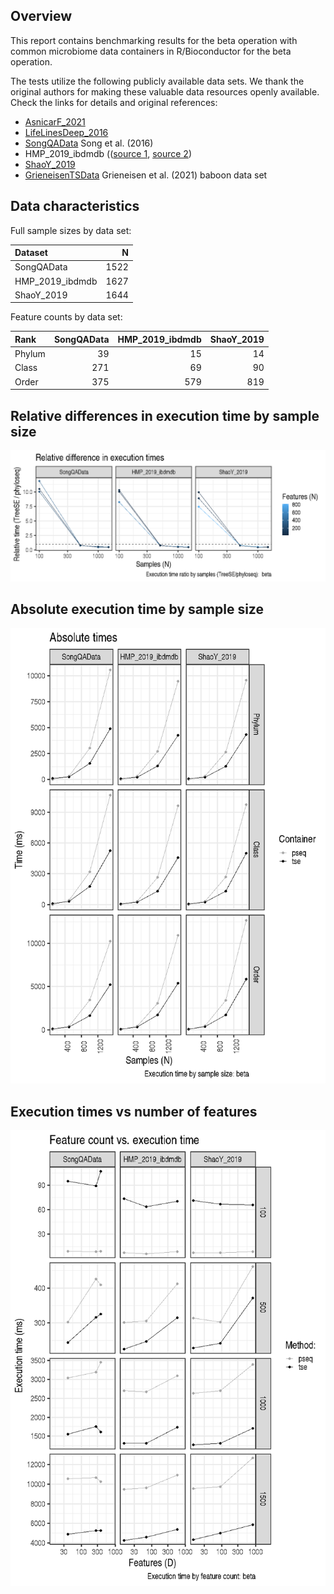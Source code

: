 Overview
--------

This report contains benchmarking results for the beta operation with
common microbiome data containers in R/Bioconductor for the beta
operation.

The tests utilize the following publicly available data sets. We thank
the original authors for making these valuable data resources openly
available. Check the links for details and original references:

-   [AsnicarF\_2021](https://pubmed.ncbi.nlm.nih.gov/33432175/)
-   [LifeLinesDeep\_2016](https://pubmed.ncbi.nlm.nih.gov/27126040/)
-   [SongQAData](https://microbiome.github.io/microbiomeDataSets/reference/SongQAData.html)
    Song et al. (2016)
-   HMP\_2019\_ibdmdb (([source
    1](https://pubmed.ncbi.nlm.nih.gov/29311644/), [source
    2](https://pubmed.ncbi.nlm.nih.gov/31142855/))
-   [ShaoY\_2019](https://pubmed.ncbi.nlm.nih.gov/31534227/)
-   [GrieneisenTSData](https://microbiome.github.io/microbiomeDataSets/reference/GrieneisenTSData.html)
    Grieneisen et al. (2021) baboon data set

Data characteristics
--------------------

Full sample sizes by data set:

<table>
<thead>
<tr class="header">
<th style="text-align: left;">Dataset</th>
<th style="text-align: right;">N</th>
</tr>
</thead>
<tbody>
<tr class="odd">
<td style="text-align: left;">SongQAData</td>
<td style="text-align: right;">1522</td>
</tr>
<tr class="even">
<td style="text-align: left;">HMP_2019_ibdmdb</td>
<td style="text-align: right;">1627</td>
</tr>
<tr class="odd">
<td style="text-align: left;">ShaoY_2019</td>
<td style="text-align: right;">1644</td>
</tr>
</tbody>
</table>

Feature counts by data set:

<table>
<thead>
<tr class="header">
<th style="text-align: left;">Rank</th>
<th style="text-align: right;">SongQAData</th>
<th style="text-align: right;">HMP_2019_ibdmdb</th>
<th style="text-align: right;">ShaoY_2019</th>
</tr>
</thead>
<tbody>
<tr class="odd">
<td style="text-align: left;">Phylum</td>
<td style="text-align: right;">39</td>
<td style="text-align: right;">15</td>
<td style="text-align: right;">14</td>
</tr>
<tr class="even">
<td style="text-align: left;">Class</td>
<td style="text-align: right;">271</td>
<td style="text-align: right;">69</td>
<td style="text-align: right;">90</td>
</tr>
<tr class="odd">
<td style="text-align: left;">Order</td>
<td style="text-align: right;">375</td>
<td style="text-align: right;">579</td>
<td style="text-align: right;">819</td>
</tr>
</tbody>
</table>

Relative differences in execution time by sample size
-----------------------------------------------------

![](../reports/figs/beta_first_ratio-1.png)

Absolute execution time by sample size
--------------------------------------

![](../reports/figs/beta_abs_by_time-1.png)

Execution times vs number of features
-------------------------------------

![](../reports/figs/beta_multi_ex_time-1.png)
